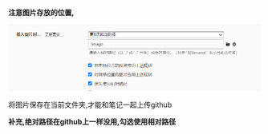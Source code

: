 **注意图片存放的位置,**

![image-20221013164506540](image/image-20221013164506540.png)

将图片保存在当前文件夹,才能和笔记一起上传github

**补充,绝对路径在github上一样没用,勾选使用相对路径**

